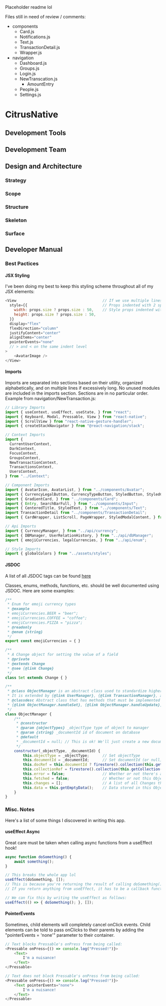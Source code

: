 Placeholder readme lol

Files still in need of review / comments:
- components
    - Card.js
    - Notifications.js
    - Text.js
    - TransactionDetail.js
    - Wrapper.js
- navigation
    - Dashboard.js
    - Groups.js
    - Login.js
    - NewTranscation.js
        - AmountEntry
    - People.js
    - Settings.js

# CitrusNative
## Development Tools
## Development Team
## Design and Architecture
### Strategy
### Scope
### Structure
### Skeleton
### Surface
## Developer Manual
### Best Pactices
#### JSX Styling
I've been doing my best to keep this styling scheme throughout all of my JSX elements:
```js
<View                                       // If we use multiple lines...
  style={{                                  // Props indented with 2 spaces 
    width: props.size ? props.size : 50,    // Style props indented with 4 spaces
    height: props.size ? props.size : 50,
  }} 
  display="flex" 
  flexDirection="column" 
  justifyContent="center" 
  alignItems="center"
  pointerEvents="none"
  // > and < on the same indent level
>
    <AvatarImage />
</View>
```
#### Imports
Imports are separated into sections based on their utility, organized alphabetically, and on multiple lines if excessively long.
No unused modules are included in the imports section.
Sections are in no particular order.
Example from navigation/NewTransaction.js:
```js
// Library Imports
import { useContext, useEffect, useState, } from "react";
import { Keyboard, Modal, Pressable, View } from "react-native";
import { ScrollView } from "react-native-gesture-handler";
import { createStackNavigator } from "@react-navigation/stack";

// Context Imports
import { 
  CurrentUserContext, 
  DarkContext, 
  FocusContext, 
  GroupsContext, 
  NewTransactionContext, 
  TransactionsContext, 
  UsersContext, 
} from "../Context";

// Component Imports
import { AvatarIcon, AvatarList, } from "../components/Avatar";
import { CurrencyLegalButton, CurrencyTypeButton, StyledButton, StyledCheckbox, DropDownButton, } from "../components/Button";
import { GradientCard, } from "../components/Card";
import { Entry, SearchBarFull, } from "../components/Input";
import { CenteredTitle, StyledText, } from "../components/Text";
import TransactionDetail from "../components/TransactionDetail";
import { CardWrapper, ListScroll, PageWrapper, StyledModalContent, } from "../components/Wrapper";

// Api Imports
import { CurrencyManager, } from "../api/currency";
import { DBManager, UserRelationHistory, } from "../api/dbManager";
import { emojiCurrencies, legalCurrencies, } from "../api/enum";

// Style Imports
import { globalColors } from "../assets/styles";
```
#### JSDOC
A list of all JSDOC tags can be found [here](https://jsdoc.app/)

Classes, enums, methods, functions, etc. should be well documented using JSDOC. Here are some examples:
```js
/**
 * Enum for emoji currency types
 * @example
 * emojiCurrencies.BEER = "beer";
 * emojiCurrencies.COFFEE = "coffee";
 * emojiCurrencies.PIZZA = "pizza";
 * @readonly
 * @enum {string}
 */
export const emojiCurrencies = { }

/**
 * A Change object for setting the value of a field
 * @private
 * @extends Change
 * @see {@link Change}
 */
class Set extends Change { }

/**
 * @class ObjectManager is an abstract class used to standardize higher-level oprations of database objects.
 * It is extended by {@link UserManager}, {@link TransactionManager}, and {@link GroupManager}.
 * @classdesc Abstract class that has methods that must be implemented by subclasses ({@link ObjectManager.handleAdd}, {@link ObjectManager.handleRemove}, 
 * {@link ObjectManager.handleSet}, {@link ObjectManager.handleUpdate}, {@link ObjectManager.handleGet}, and {@link ObjectManager.getEmptyData})
 */
class ObjectManager {
    /**
     * @constructor
     * @param {objectTypes} _objectType type of object to manager
     * @param {string} _documentId id of document on database
     * @default
     * _documentId = null; // This is ok! We'll just create a new document if there's no ID
     */
    constructor(_objectType, _documentId) {
        this.objectType = _objectType;      // Set objectType
        this.documentId = _documentId;      // Set documentId (or null)
        this.docRef = this.documentId ? firestore().collection(this.getCollection()).doc(_documentId) : null;   // Get reference if there's an ID
        this.collectionRef = firestore().collection(this.getCollection()); // Get collection reference based on the objectType
        this.error = false;                 // Whether or not there's an error in this ObjectManager (hopefully not)
        this.fetched = false;               // Whether or not this ObjectManager has fetched any data    
        this.changes = [];                  // A list of all Changes that this ObjectManager has yet to apply
        this.data = this.getEmptyData();    // Data stored in this ObjectManger (specific to subclass)
    } 
}
```
### Misc. Notes
Here's a list of some things I discovered in writing this app.
#### useEffect Async
Great care must be taken when calling async functions from a useEffect hook!
```js
async function doSomething() {
    await something();
}

// This breaks the whole app lol
useEffect(doSomething, []);
// This is because you're returning the result of calling doSomething() from the useEffect function.
// If you return anything from useEffect, it has to be a callback function.

// We can fix this by writing the useEffect as follows:
useEffect(() => { doSomething(); }, []);
```
#### PointerEvents
Sometimes, child elements will completely cancel onClick events. Child elements can be told to pass onClicks to their parents by adding the "pointerEvents = 'none'" parameter to their container.
```js
// Text blocks Pressable's onPress from being called:
<Pressable onPress={() => console.log("Pressed!")}>
    <Text>
        I'm a nuisance!
    </Text>
</Pressable>

// Text does not block Pressable's onPress from being called:
<Pressable onPress={() => console.log("Pressed!")}>
    <Text pointerEvents="none">
        I'm a nuisance!
    </Text>
</Pressable>
```